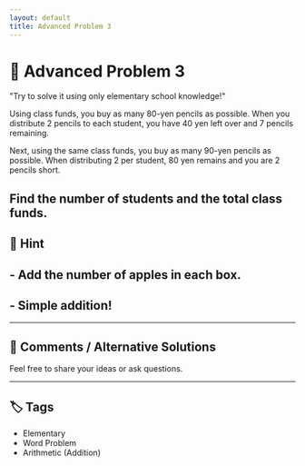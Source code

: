 ```yaml
---
layout: default
title: Advanced Problem 3
---
```


# 🧮 Advanced Problem 3

"Try to solve it using only elementary school knowledge!"

Using class funds, you buy as many 80-yen pencils as possible.
When you distribute 2 pencils to each student, you have 40 yen left over and 7 pencils remaining.

Next, using the same class funds, you buy as many 90-yen pencils as possible.
When distributing 2 per student, 80 yen remains and you are 2 pencils short.

Find the number of students and the total class funds.
---

## 📝 Hint

## - Add the number of apples in each box.
## - Simple addition!

---

## 💬 Comments / Alternative Solutions

Feel free to share your ideas or ask questions.

---

## 🏷 Tags

- Elementary 
- Word Problem  
- Arithmetic (Addition)
